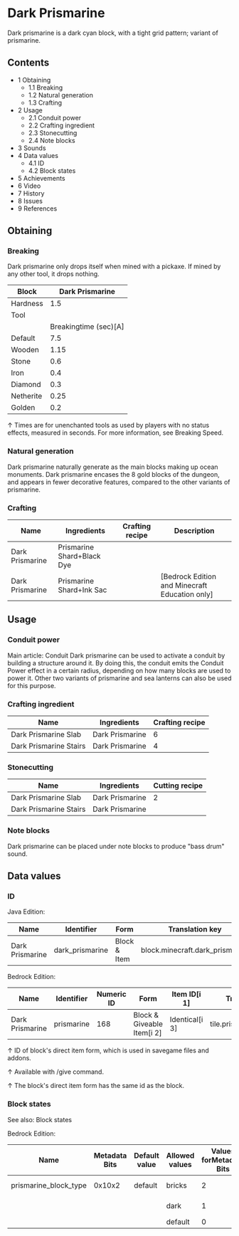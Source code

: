 # Dark Prismarine
Dark prismarine is a dark cyan block, with a tight grid pattern; variant of prismarine.

## Contents
- 1 Obtaining
	- 1.1 Breaking
	- 1.2 Natural generation
	- 1.3 Crafting
- 2 Usage
	- 2.1 Conduit power
	- 2.2 Crafting ingredient
	- 2.3 Stonecutting
	- 2.4 Note blocks
- 3 Sounds
- 4 Data values
	- 4.1 ID
	- 4.2 Block states
- 5 Achievements
- 6 Video
- 7 History
- 8 Issues
- 9 References

## Obtaining
### Breaking
Dark prismarine only drops itself when mined with a pickaxe. If mined by any other tool, it drops nothing.

| Block     | Dark Prismarine       |
|-----------|-----------------------|
| Hardness  | 1.5                   |
| Tool      |                       |
|           | Breakingtime (sec)[A] |
| Default   | 7.5                   |
| Wooden    | 1.15                  |
| Stone     | 0.6                   |
| Iron      | 0.4                   |
| Diamond   | 0.3                   |
| Netherite | 0.25                  |
| Golden    | 0.2                   |


↑ Times are for unenchanted tools as used by players with no status effects, measured in seconds. For more information, see Breaking Speed.


### Natural generation
Dark prismarine naturally generate as the main blocks making up ocean monuments. Dark prismarine encases the 8 gold blocks of the dungeon, and appears in fewer decorative features, compared to the other variants of prismarine. 

### Crafting
| Name            | Ingredients                | Crafting recipe | Description                                      |
|-----------------|----------------------------|-----------------|--------------------------------------------------|
| Dark Prismarine | Prismarine Shard+Black Dye |                 |                                                  |
| Dark Prismarine | Prismarine Shard+Ink Sac   |                 | ‌[Bedrock Edition and Minecraft Education  only] |

## Usage
### Conduit power
Main article: Conduit
Dark prismarine can be used to activate a conduit by building a structure around it. By doing this, the conduit emits the Conduit Power effect in a certain radius, depending on how many blocks are used to power it. Other two variants of prismarine and sea lanterns can also be used for this purpose.

### Crafting ingredient
| Name                   | Ingredients     | Crafting recipe |
|------------------------|-----------------|-----------------|
| Dark Prismarine Slab   | Dark Prismarine | 6               |
| Dark Prismarine Stairs | Dark Prismarine | 4               |

### Stonecutting
| Name                   | Ingredients     | Cutting recipe |
|------------------------|-----------------|----------------|
| Dark Prismarine Slab   | Dark Prismarine | 2              |
| Dark Prismarine Stairs | Dark Prismarine |                |

### Note blocks
Dark prismarine can be placed under note blocks to produce "bass drum" sound.

## Data values
### ID
Java Edition:

| Name            | Identifier      | Form         | Translation key                 |
|-----------------|-----------------|--------------|---------------------------------|
| Dark Prismarine | dark_prismarine | Block & Item | block.minecraft.dark_prismarine |

Bedrock Edition:

| Name            | Identifier | Numeric ID | Form                       | Item ID[i 1]   | Translation key           |
|-----------------|------------|------------|----------------------------|----------------|---------------------------|
| Dark Prismarine | prismarine | 168        | Block & Giveable Item[i 2] | Identical[i 3] | tile.prismarine.dark.name |


↑ ID of block's direct item form, which is used in savegame files and addons.

↑ Available with /give command.

↑ The block's direct item form has the same id as the block.


### Block states
See also: Block states

Bedrock Edition:

| Name                  | Metadata Bits | Default value | Allowed values | Values forMetadata Bits | Description       |
|-----------------------|---------------|---------------|----------------|-------------------------|-------------------|
| prismarine_block_type | 0x10x2        | default       | bricks         | 2                       | Prismarine Bricks |
|                       |               |               | dark           | 1                       | Dark Prismarine   |
|                       |               |               | default        | 0                       | Prismarine        |



